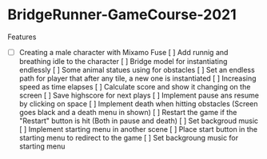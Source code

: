# BridgeRunner-GameCourse-2021

Features

- [ ] Creating a male character with Mixamo Fuse
[ ] Add runnig and breathing idle to the character
[ ] Bridge model for instantiating endlessly
[ ] Some animal statues using for obstacles
[ ] Set an endless path for player that after any tile, a new one is instantiated
[ ] Increasing speed as time elapses
[ ] Calculate score and show it changing on the screen
[ ] Save highscore for next plays
[ ] Implement pause ans resume by clicking on space
[ ] Implement death when hitting obstacles (Screen goes black and a death menu in shown)
[ ] Restart the game if the "Restart" button is hit (Both in pause and death)
[ ] Set backgroud music
[ ] Implement starting menu in another scene
[ ] Place start button in the starting menu to redirect to the game
[ ] Set backgroung music for starting menu

